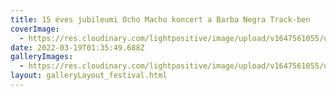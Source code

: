 ```yaml
---
title: 15 éves jubileumi Ocho Macho koncert a Barba Negra Track-ben
coverImage:
  - https://res.cloudinary.com/lightpositive/image/upload/v1647561055/uploads/15%20%C3%A9ves%20jubileumi%20Ocho%20Macho%20koncert%20a%20Barba%20Negra%20Track-ben/OM-1.jpg
date: 2022-03-19T01:35:49.688Z
galleryImages:
  - https://res.cloudinary.com/lightpositive/image/upload/v1647561055/uploads/15%20%C3%A9ves%20jubileumi%20Ocho%20Macho%20koncert%20a%20Barba%20Negra%20Track-ben/OM-1.jpg
layout: galleryLayout_festival.html
---
```

